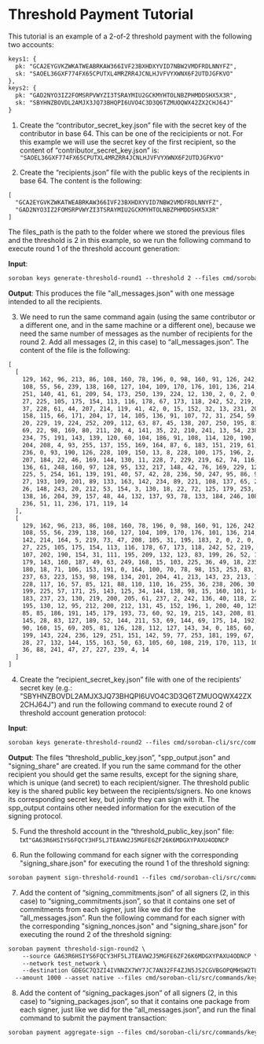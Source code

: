 # Threshold Payment Tutorial

This tutorial is an example of a 2-of-2 threshold payment with the following two accounts:

```txt
keys1: {
  pk: "GCA2EYGVKZWKATWEABRKAW366IVF23BXHDXYVID7NBW2VMDFRDLNNYFZ",
  sk: "SAOEL36GXF774FX65CPUTXL4MRZRR4JCNLHJVFVYXWNX6F2UTDJGFKVO"
},
keys2: {
  pk: "GAD2NYO3IZ2FOMSRPVWYZI3TSRAYMIU2GCKMYHTOLNBZPHMDDSHX5X3R",
  sk: "SBYHNZBOVDL2AMJX3JQ73BHQPI6UVO4C3D3Q6TZMUOQWX42ZX2CHJ64J"
}
```

1. Create the “contributor_secret_key.json” file with the secret key of the contributor in base 64. This can be one of the recicipients or not. For this example we will use the secret key of the first recipient, so the content of “contributor_secret_key.json” is: ```"SAOEL36GXF774FX65CPUTXL4MRZRR4JCNLHJVFVYXWNX6F2UTDJGFKVO"```

2. Create the “recipients.json” file with the public keys of the recipients in base 64. The content is the following:

```txt
[
  "GCA2EYGVKZWKATWEABRKAW366IVF23BXHDXYVID7NBW2VMDFRDLNNYFZ",
  "GAD2NYO3IZ2FOMSRPVWYZI3TSRAYMIU2GCKMYHTOLNBZPHMDDSHX5X3R"
]
```

The files_path is the path to the folder where we stored the previous files and the threshold is 2 in this example, so we run the following command to execute round 1 of the threshold account generation:

**Input**:
```txt
soroban keys generate-threshold-round1 --threshold 2 --files cmd/soroban-cli/src/commands/keys/threshold_account
```

**Output**:
This produces the file "all_messages.json" with one message intended to all the recipients.

3. We need to run the same command again (using the same contributor or a different one, and in the same machine or a different one), because we need the same number of messages as the number of recipients for the round 2. Add all messages (2, in this case) to “all_messages.json”. The content of the file is the following:

```txt
[
  [
    129, 162, 96, 213, 86, 108, 160, 78, 196, 0, 98, 160, 91, 126, 242, 42, 93,
    108, 55, 56, 239, 138, 160, 127, 104, 109, 170, 176, 101, 136, 214, 214,
    251, 140, 41, 61, 209, 54, 173, 250, 139, 224, 12, 130, 2, 0, 2, 0, 75, 225,
    27, 225, 105, 175, 154, 113, 116, 178, 67, 173, 118, 242, 52, 219, 58, 143,
    37, 228, 61, 44, 207, 214, 119, 41, 42, 0, 15, 152, 32, 13, 231, 209, 100,
    158, 115, 66, 171, 204, 17, 14, 105, 136, 91, 107, 72, 31, 254, 59, 89, 199,
    20, 229, 19, 224, 252, 209, 112, 63, 87, 45, 138, 207, 250, 195, 81, 125,
    69, 22, 98, 169, 80, 211, 20, 4, 141, 35, 22, 210, 241, 13, 54, 238, 116,
    234, 75, 191, 143, 139, 120, 60, 104, 186, 91, 108, 114, 120, 190, 229, 31,
    204, 208, 4, 93, 255, 137, 155, 169, 164, 87, 6, 183, 151, 219, 61, 101,
    236, 0, 93, 190, 126, 228, 109, 150, 13, 8, 228, 100, 175, 196, 2, 101, 133,
    207, 184, 22, 46, 169, 144, 130, 11, 228, 7, 229, 219, 62, 74, 116, 246, 87,
    136, 61, 248, 160, 97, 128, 95, 132, 217, 148, 42, 76, 169, 229, 120, 62,
    225, 5, 254, 161, 139, 191, 40, 57, 42, 28, 236, 50, 247, 95, 86, 99, 213,
    27, 193, 109, 201, 89, 133, 163, 142, 234, 89, 221, 108, 137, 65, 255, 11,
    26, 148, 243, 20, 212, 53, 154, 3, 130, 18, 22, 72, 125, 179, 253, 50, 75,
    138, 16, 204, 39, 157, 48, 44, 132, 137, 93, 78, 133, 184, 246, 108, 104,
    236, 51, 11, 236, 171, 119, 14
  ],
  [
    129, 162, 96, 213, 86, 108, 160, 78, 196, 0, 98, 160, 91, 126, 242, 42, 93,
    108, 55, 56, 239, 138, 160, 127, 104, 109, 170, 176, 101, 136, 214, 214,
    142, 214, 164, 5, 219, 73, 47, 208, 105, 31, 195, 183, 2, 0, 2, 0, 75, 225,
    27, 225, 105, 175, 154, 113, 116, 178, 67, 173, 118, 242, 52, 219, 121, 167,
    107, 202, 190, 154, 31, 111, 195, 209, 132, 123, 83, 199, 26, 52, 128, 41,
    179, 143, 160, 187, 49, 63, 249, 168, 15, 103, 225, 36, 49, 18, 235, 22,
    180, 18, 71, 106, 153, 191, 0, 164, 100, 70, 78, 98, 153, 253, 83, 148, 129,
    237, 63, 223, 153, 98, 198, 134, 201, 204, 41, 213, 143, 23, 213, 165, 188,
    228, 117, 16, 57, 85, 121, 88, 110, 110, 16, 255, 36, 238, 206, 30, 136, 85,
    199, 225, 57, 171, 25, 143, 125, 34, 144, 138, 98, 15, 160, 101, 141, 119,
    183, 237, 23, 130, 219, 200, 205, 61, 237, 2, 242, 136, 40, 118, 224, 198,
    195, 130, 12, 95, 212, 200, 212, 131, 45, 152, 196, 1, 200, 40, 125, 193,
    85, 85, 186, 191, 145, 179, 193, 73, 60, 92, 19, 215, 143, 208, 81, 12, 179,
    145, 28, 83, 127, 189, 52, 144, 211, 53, 69, 144, 69, 175, 14, 192, 215, 85,
    90, 160, 15, 69, 205, 81, 126, 128, 112, 127, 143, 34, 0, 185, 60, 88, 100,
    199, 143, 224, 236, 129, 251, 151, 142, 59, 77, 253, 181, 199, 67, 29, 129,
    28, 27, 132, 144, 155, 163, 50, 63, 105, 60, 108, 219, 170, 113, 101, 240,
    36, 88, 241, 47, 27, 227, 239, 4, 14
  ]
]
```

4. Create the “recipient_secret_key.json” file with one of the recipients' secret key (e.g.: "SBYHNZBOVDL2AMJX3JQ73BHQPI6UVO4C3D3Q6TZMUOQWX42ZX2CHJ64J") and run the following command to execute round 2 of threshold account generation protocol:

**Input**:
```txt
soroban keys generate-threshold-round2 --files cmd/soroban-cli/src/commands/keys/threshold_account
```

**Output**:
The files “threshold_public_key.json”, "spp_output.json" and "signing_share" are created. If you run the same command for the other recipient you should get the same results, except for the signing share, which is unique (and secret) to each recipient/signer. The threshold public key is the shared public key between the recipients/signers. No one knows its corresponding secret key, but jointly they can sign with it. The spp_output contains other needed information for the execution of the signing protocol.

5. Fund the threshold account in the “threshold_public_key.json” file: txt```"GA63R6HSIYS6FQCY3HF5LJTEAVW2J5MGFE6ZF26K6MDGXYPAXU4ODNCP```

6. Run the following command for each signer with the corresponding "signing_share.json" for executing the round 1 of the threshold signing:

```txt
soroban payment sign-threshold-round1 --files cmd/soroban-cli/src/commands/keys/threshold_account
```

7. Add the content of “signing_commitments.json” of all signers (2, in this case) to “signing_commitments.json”, so that it contains one set of commitments from each signer, just like we did for the “all_messages.json”. Run the following command for each signer with the corresponding "signing_nonces.json" and "signing_share.json" for executing the round 2 of the threshold signing:

```txt
soroban payment threshold-sign-round2 \
    --source GA63R6HSIYS6FQCY3HF5LJTEAVW2J5MGFE6ZF26K6MDGXYPAXU4ODNCP \
    --network test_network \
    --destination GDEGC7Q3ZI4IVNNZX7WY7JC7AN32FF4ZJN5JS2CGVBGOPQMHSW2TLJTX \
  --amount 1000 --asset native --files cmd/soroban-cli/src/commands/keys/threshold_account
```

8. Add the content of “signing_packages.json” of all signers (2, in this case) to “signing_packages.json”, so that it contains one package from each signer, just like we did for the “all_messages.json”, and run the final command to submit the payment transaction:

```txt
soroban payment aggregate-sign --files cmd/soroban-cli/src/commands/keys/threshold_account
```
